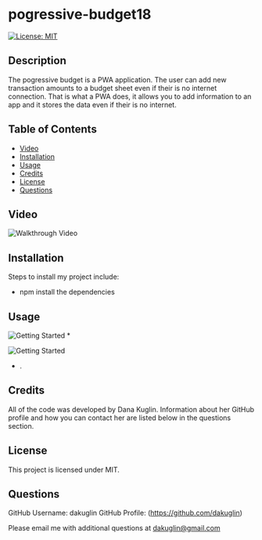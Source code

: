 # pogressive-budget18

[![License: MIT](https://img.shields.io/badge/License-MIT-yellow.svg)](https://opensource.org/licenses/MIT)


## Description 

The pogressive budget is a PWA application. The user can add new transaction amounts to a budget sheet even if their is no internet connection. That is what a PWA does, it allows you to add information to an app and it stores the data even if their is no internet. 

## Table of Contents 

* [Video](#video)
* [Installation](#installation)
* [Usage](#usage)
* [Credits](#credits)
* [License](#license)
* [Questions](#questions)


## Video

![Walkthrough Video](./.gif)


## Installation

Steps to install my project include:
* npm install the dependencies 


## Usage 

![Getting Started](./pictures/.PNG)
* 

![Getting Started](./pictures/.PNG)
* . 


## Credits

All of the code was developed by Dana Kuglin. Information about her GitHub profile and how you can contact her are listed below in the questions section.  

## License

This project is licensed under MIT.

## Questions

GitHub Username: dakuglin
GitHub Profile: (https://github.com/dakuglin)

Please email me with additional questions at dakuglin@gmail.com  

    